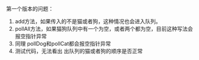 第一个版本的问题：
1. add方法，如果传入的不是猫或者狗，这种情况也会进入队列。
2. pollAll方法，如果猫狗队列中有一个为空，或者两个都为空，目前这种写法会报空指针异常
3. 同理 pollDog和pollCat都会报空指针异常
4. 测试代码，无法看出 出队列的猫或者狗的顺序是否正常
